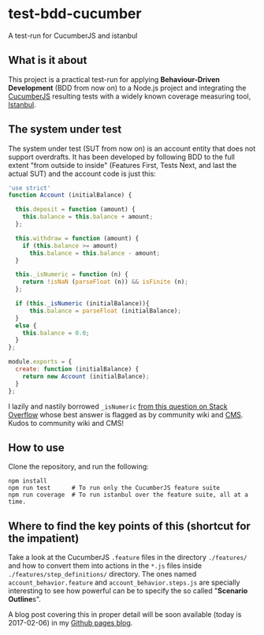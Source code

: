 # test-bdd-cucumber
A test-run for CucumberJS and istanbul

## What is it about
This project is a practical test-run for applying **Behaviour-Driven Development** (BDD from now on) to a Node.js project and integrating the [CucumberJS](https://cucumber.io) resulting tests with a widely known coverage measuring tool, [Istanbul](https://github.com/gotwarlost/istanbul).

## The system under test
The system under test (SUT from now on) is an account entity that does not support overdrafts. It has been developed by following BDD to the full extent "from outside to inside" (Features First, Tests Next, and last the actual SUT) and the account code is just this:

```javascript
'use strict'
function Account (initialBalance) {

  this.deposit = function (amount) {
    this.balance = this.balance + amount;
  };

  this.withdraw = function (amount) {
    if (this.balance >= amount)
      this.balance = this.balance - amount;
  }

  this._isNumeric = function (n) {
    return !isNaN (parseFloat (n)) && isFinite (n);
  };

  if (this._isNumeric (initialBalance)){
      this.balance = parseFloat (initialBalance);
  }
  else {
    this.balance = 0.0;
  }
};

module.exports = {
  create: function (initialBalance) {
    return new Account (initialBalance);
  }
};
```

I lazily and nastily borrowed `_isNumeric` [from this question on Stack Overflow](http://stackoverflow.com/questions/18082/validate-decimal-numbers-in-javascript-isnumeric) whose best answer is flagged as by community wiki and [CMS](http://stackoverflow.com/users/5445). Kudos to community wiki and CMS!

## How to use
Clone the repository, and run the following:

```
npm install
npm run test      # To run only the CucumberJS feature suite
npm run coverage  # To run istanbul over the feature suite, all at a time.
```

## Where to find the key points of this (shortcut for the impatient)
Take a look at the CucumberJS `.feature` files in the directory `./features/` and how to convert them into actions in the `*.js` files inside `./features/step_definitions/` directory. The ones named `account_behavior.feature` and `account_behavior.steps.js` are specially interesting to see how powerful can be to specify the so called "**Scenario Outline**s".

A blog post covering this in proper detail will be soon available (today is 2017-02-06) in my [Github pages blog](http://gvisoc.com).

